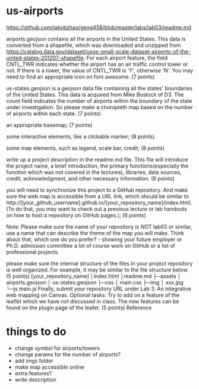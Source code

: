 # us-airports

https://github.com/jakobzhao/geog458/blob/master/labs/lab03/readme.md

airports.geojson contains all the airports in the United States. This data is converted from a shapefile, which was downloaded and unzipped from https://catalog.data.gov/dataset/usgs-small-scale-dataset-airports-of-the-united-states-201207-shapefile. For each airport feature, the field CNTL_TWR indicates whether the airport has an air traffic control tower or not. If there is a tower, the value of CNTL_TWR is 'Y', otherwise 'N'. You may need to find an appropriate icon on font awesome. (7 points)

us-states.geojson is a geojson data file containing all the states' boundaries of the United States. This data is acquired from Mike Bostock of D3. The count field indicates the number of airports within the boundary of the state under investigation. So please make a choropleth map based on the number of airports within each state. (7 points)

an appropriate basemap; (7 points)

some interactive elements, like a clickable marker; (8 points)

some map elements, such as legend, scale bar, credit; (8 points)

write up a project description in the readme.md file. This file will introduce the project name, a brief introduction, the primary functions(especially the function which was not covered in the lectures), libraries, data sources, credit, acknowledgment, and other necessary information. (8 points)

you will need to synchronize this project to a GitHub repository. And make sure the web map is accessible from a URL link, which should be similar to http://[your_github_username].github.io/[your_repository_name]/index.html. (To do that, you may want to check out a previous lecture or lab handouts on how to host a repository on GitHub pages.); (6 points)

Note: Please make sure the name of your repository is NOT lab03 or similar, use a name that can describe the theme of the map you will make. Think about that, which one do you prefer? - showing your future employer or Ph.D. admission committee a lot of course work on GitHub or a list of professional projects.

please make sure the internal structure of the files in your project repository is well organized. For example, it may be similar to the file structure below. (5 points)
[your_repository_name]
    │index.html
    │readme.md
    ├─assets
    │      airports.geojson
    │      us-states.geojson
    ├─css
    │      main.css
    ├─img
    │      xxx.jpg
    └─js
            main.js
Finally, submit your repository URL under Lab 3. An integrative web mapping on Canvas.
Optional tasks:
Try to add on a feature of the leaflet which we have not discussed in class. The new features can be found on the plugin page of the leafet. (5 points)
Reference


# things to do
- change symbol for airports/towers
- change params for the number of airports?
- add imgs folder
- make map accessible online
- extra features?
- write description
